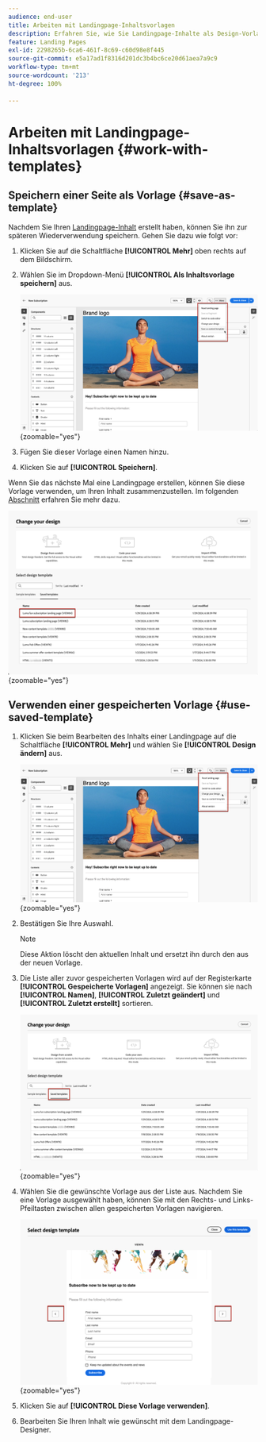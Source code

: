 ```yaml
---
audience: end-user
title: Arbeiten mit Landingpage-Inhaltsvorlagen
description: Erfahren Sie, wie Sie Landingpage-Inhalte als Design-Vorlage speichern und in Campaign Web wiederverwenden können
feature: Landing Pages
exl-id: 2298265b-6ca6-461f-8c69-c60d98e8f445
source-git-commit: e5a17ad1f8316d201dc3b4bc6ce20d61aea7a9c9
workflow-type: tm+mt
source-wordcount: '213'
ht-degree: 100%

---
```


# Arbeiten mit Landingpage-Inhaltsvorlagen {#work-with-templates}

## Speichern einer Seite als Vorlage {#save-as-template}

Nachdem Sie Ihren [Landingpage-Inhalt](lp-content.md) erstellt haben, können Sie ihn zur späteren Wiederverwendung speichern. Gehen Sie dazu wie folgt vor:

1. Klicken Sie auf die Schaltfläche **[!UICONTROL Mehr]** oben rechts auf dem Bildschirm.

1. Wählen Sie im Dropdown-Menü **[!UICONTROL Als Inhaltsvorlage speichern]** aus.

   ![](assets/lp-save-as-template.png){zoomable=&quot;yes&quot;}

1. Fügen Sie dieser Vorlage einen Namen hinzu.

1. Klicken Sie auf **[!UICONTROL Speichern]**.

Wenn Sie das nächste Mal eine Landingpage erstellen, können Sie diese Vorlage verwenden, um Ihren Inhalt zusammenzustellen. Im folgenden [Abschnitt](#use-saved-template) erfahren Sie mehr dazu.

![](assets/lp-saved-template.png){zoomable=&quot;yes&quot;}

## Verwenden einer gespeicherten Vorlage {#use-saved-template}

<!--Not for GA?-->

1. Klicken Sie beim Bearbeiten des Inhalts einer Landingpage auf die Schaltfläche **[!UICONTROL Mehr]** und wählen Sie **[!UICONTROL Design ändern]** aus.

   ![](assets/lp-change-your-design.png){zoomable=&quot;yes&quot;}

1. Bestätigen Sie Ihre Auswahl.

   >[!NOTE]
   >
   >Diese Aktion löscht den aktuellen Inhalt und ersetzt ihn durch den aus der neuen Vorlage.

1. Die Liste aller zuvor gespeicherten Vorlagen wird auf der Registerkarte **[!UICONTROL Gespeicherte Vorlagen]** angezeigt. Sie können sie nach **[!UICONTROL Namen]**, **[!UICONTROL Zuletzt geändert]** und **[!UICONTROL Zuletzt erstellt]** sortieren.

   ![](assets/lp-saved-templates.png){zoomable=&quot;yes&quot;}

1. Wählen Sie die gewünschte Vorlage aus der Liste aus. Nachdem Sie eine Vorlage ausgewählt haben, können Sie mit den Rechts- und Links-Pfeiltasten zwischen allen gespeicherten Vorlagen navigieren.

   ![](assets/lp-select-saved-template.png){zoomable=&quot;yes&quot;}

1. Klicken Sie auf **[!UICONTROL Diese Vorlage verwenden]**.

1. Bearbeiten Sie Ihren Inhalt wie gewünscht mit dem Landingpage-Designer.

<!--Primary page templates and subpage templates are managed separately, meaning that you cannot use a primary page template to create a subpage, and vice versa. TBC in Web user interface-->
